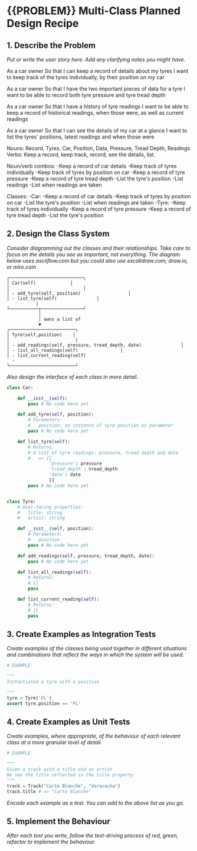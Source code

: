 # {{PROBLEM}} Multi-Class Planned Design Recipe

## 1. Describe the Problem

_Put or write the user story here. Add any clarifying notes you might have._

As a car owner
So that I can keep a record of details about my tyres
I want to keep track of the tyres individually, by their position on my car

As a car owner
So that I have the two important pieces of data for a tyre
I want to be able to record both tyre pressure and tyre tread depth

As a car owner
So that I have a history of tyre readings
I want to be able to keep a record of historical readings, when those were, as well as current readings

As a car owner
So that I can see the details of my car at a glance
I want to list the tyres' positions, latest readings and when those were

Nouns: Record, Tyres, Car, Position, Data, Pressure, Tread Depth, Readings
Verbs: Keep a record, keep track, record, see the details, list.

Noun/verb combos: 
    -Keep a record of car details
    -Keep track of tyres individually
    -Keep track of tyres by position on car
    -Keep a record of tyre pressure
    -Keep a record of tyre tread depth
    -List the tyre's position
    -List readings
    -List when readings are taken

Classes:
-Car:
    -Keep a record of car details
    -Keep track of tyres by position on car
    -List the tyre's position
    -List when readings are taken
-Tyre:
    -Keep track of tyres individually
    -Keep a record of tyre pressure
    -Keep a record of tyre tread depth
    -List the tyre's position
    



## 2. Design the Class System

_Consider diagramming out the classes and their relationships. Take care to
focus on the details you see as important, not everything. The diagram below
uses asciiflow.com but you could also use excalidraw.com, draw.io, or miro.com_

```
┌────────────────────────────┐
│ Car(self)             │
│                            │
│ - add_tyre(self, position)                  │
│ - list_tyre(self)               │
           │
└───────────┬────────────────┘
            │
            │ owns a list of
            ▼
┌─────────────────────────┐
│ Tyre(self,position)    │
│                         │
│ - add_readings(self, pressure, tread_depth, date)               │
│ - list_all_readings(self)                │
│ - list_current_reading(self)
  -
└─────────────────────────┘
```

_Also design the interface of each class in more detail._

```python
class Car:

    def __init__(self):
        pass # No code here yet

    def add_tyre(self, position):
        # Parameters:
        #   position: an instance of tyre position as parameter
        pass # No code here yet

    def list_tyre(self):
        # Returns:
        # A list of tyre readings: pressure, tread depth and date
        #   => [{
                'pressure': pressure
                'tread_depth': tread_depth
                'date': date
                }]
        pass # No code here yet


class Tyre:
    # User-facing properties:
    #   title: string
    #   artist: string

    def __init__(self, position):
        # Parameters:
        #   position
        pass # No code here yet

    def add_readings(self, pressure, tread_depth, date):
        pass # No code here yet

    def list_all_readings(self):
        # Returns:
        # {}
        pass

    def list_current_reading(self):
        # Returns:
        # {}
        pass


```

## 3. Create Examples as Integration Tests

_Create examples of the classes being used together in different situations and
combinations that reflect the ways in which the system will be used._

```python
# EXAMPLE

"""
Instantiated a tyre with a position

"""
tyre = Tyre('FL')
assert tyre.position == 'FL'

```

## 4. Create Examples as Unit Tests

_Create examples, where appropriate, of the behaviour of each relevant class at
a more granular level of detail._

```python
# EXAMPLE

"""
Given a track with a title and an artist
We see the title reflected in the title property
"""
track = Track("Carte Blanche", "Veracocha")
track.title # => "Carte Blanche"
```

_Encode each example as a test. You can add to the above list as you go._

## 5. Implement the Behaviour

_After each test you write, follow the test-driving process of red, green,
refactor to implement the behaviour._
